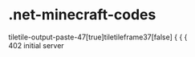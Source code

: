 .net-minecraft-codes
====================
tiletile-output-paste-47[true]tiletileframe37[false] 
                {
                   {
                       {  
         402 initial server 
